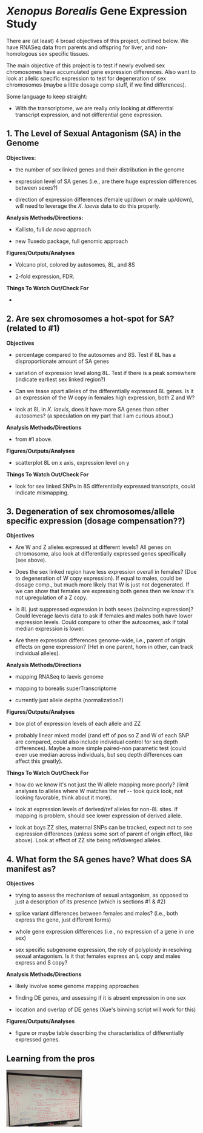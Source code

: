 # *Xenopus Borealis* Gene Expression Study

There are (at least) 4 broad objectives of this project, outlined below. We have RNASeq data from parents and offspring for liver, and non-homologous sex specific tissues.

The main objective of this project is to test if newly evolved sex chromosomes have accumulated gene expression differences. Also want to look at allelic specific expression to test for degeneration of sex chromosomes (maybe a little dosage comp stuff, if we find differences).

Some language to keep straight:

* With the transcriptome, we are really only looking at differential transcript expression, and not differential gene expression.


## 1. The Level of Sexual Antagonism (SA) in the Genome

**Objectives:**
* the number of sex linked genes and their distribution in the genome

* expression level of SA genes (i.e., are there huge expression differences between sexes?)

* direction of expression differences (female up/down or male up/down), will need to leverage the *X. laevis* data to do this properly.

**Analysis Methods/Directions:**
* Kallisto, full *de novo* approach

* new Tuxedo package, full genomic approach

**Figures/Outputs/Analyses**
* Volcano plot, colored by autosomes, 8L, and 8S

* 2-fold expression, FDR.

**Things To Watch Out/Check For**

*

## 2. Are sex chromosomes a hot-spot for SA? (related to \#1)

**Objectives**

* percentage compared to the autosomes and 8S. Test if 8L has a disproportionate amount of SA genes

* variation of expression level along 8L. Test if there is a peak somewhere (indicate earliest sex linked region?)

* Can we tease apart alleles of the differentially expressed 8L genes. Is it an expression of the W copy in females high expression, both Z and W?

* look at 8L in *X. laevis*, does it have more SA genes than other autosomes? (a speculation on my part that I am curious about.)

**Analysis Methods/Directions**

* from \#1 above.

**Figures/Outputs/Analyses**

* scatterplot 8L on x axis, expression level on y

**Things To Watch Out/Check For**

* look for sex linked SNPs in 8S differentially expressed transcripts, could indicate mismapping.

## 3. Degeneration of sex chromosomes/allele specific expression (dosage compensation??)

**Objectives**

* Are W and Z alleles expressed at different levels? All genes on chromosome, also look at differentially expressed genes specifically (see above).

* Does the sex linked region have less expression overall in females? (Due to degeneration of W copy expression). If equal to males, could be dosage comp., but much more likely that W is just not degenerated. If we can show that females are expressing both genes then we know it's not upregulation of a Z copy.

* Is 8L just suppressed expression in both sexes (balancing expression)? Could leverage laevis data to ask if females and males both have lower expression levels. Could compare to other the autosomes, ask if total median expression is lower.

* Are there expression differences genome-wide, i.e., parent of origin effects on gene expression? (Het in one parent, hom in other, can track individual alleles).

**Analysis Methods/Directions**

* mapping RNASeq to laevis genome

* mapping to borealis superTranscriptome

* currently just allele depths (normalization?)

**Figures/Outputs/Analyses**

* box plot of expression levels of each allele and ZZ

* probably linear mixed model (rand eff of pos so Z and W of each SNP are compared, could also include individual control for seq depth differences). Maybe a more simple paired-non parametic test (could even use median across individuals, but seq depth differences can affect this greatly).

**Things To Watch Out/Check For**

* how do we know it's not just the W allele mapping more poorly? (limit analyses to alleles where W matches the ref -- took quick look, not looking favorable, think about it more).

* look at expression levels of derived/ref alleles for non-8L sites. If mapping is problem, should see lower expression of derived allele.

* look at boys ZZ sites, maternal SNPs can be tracked, expect not to see expression differences (unless some sort of parent of origin effect, like above). Look at effect of ZZ site being ref/diverged alleles.

## 4. What form the SA genes have? What does SA manifest as?

**Objectives**

* trying to assess the mechanism of sexual antagonism, as opposed to just a description of its presence (which is sections \#1 & \#2)

* splice variant differences between females and males? (i.e., both express the gene, just different forms)

* whole gene expression differences (i.e., no expression of a gene in one sex)

* sex specific subgenome expression, the roly of polyploidy in resolving sexual antagonism. Is it that females express an L copy and males express and S copy?

**Analysis Methods/Directions**

* likely involve some genome mapping approaches

* finding DE genes, and assessing if it is absent expression in one sex

* location and overlap of DE genes (Xue's binning script will work for this)

**Figures/Outputs/Analyses**

* figure or maybe table describing the characteristics of differentially expressed genes.

## Learning from the pros

<img src="https://github.com/evansbenj/Ideas_for_Xue/blob/master/misc/benevans-style.jpg" width="200" />
